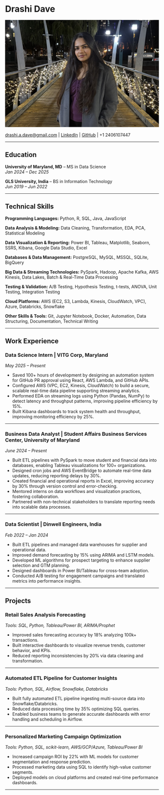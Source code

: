 # Drashi Dave

![Headshot](headshot1.jpg)

drashi.a.dave@gmail.com | [LinkedIn](https://linkedin.com/in/drashi-d) | [GitHub](https://github.com/DrashiDave) | +1 2406107447

---

## Education

**University of Maryland, MD** – MS in Data Science  
_Jan 2024 – Dec 2025_

**GLS University, India** – BS in Information Technology  
_Jun 2019 – Jun 2022_

---

## Technical Skills

**Programming Languages:** Python, R, SQL, Java, JavaScript

**Data Analysis & Modeling:** Data Cleaning, Transformation, EDA, PCA, Statistical Modeling

**Data Visualization & Reporting:** Power BI, Tableau, Matplotlib, Seaborn, SSRS, Kibana, Google Data Studio, Excel

**Databases & Data Management:** PostgreSQL, MySQL, MSSQL, SQLite, BigQuery

**Big Data & Streaming Technologies:** PySpark, Hadoop, Apache Kafka, AWS Kinesis, Data Lakes, Batch & Real-Time Data Processing

**Testing & Validation:** A/B Testing, Hypothesis Testing, t-tests, ANOVA, Unit Testing, Integration Testing

**Cloud Platforms:** AWS (EC2, S3, Lambda, Kinesis, CloudWatch, VPC), Azure, Databricks, Snowflake

**Other Skills & Tools:** Git, Jupyter Notebook, Docker, Automation, Data Structuring, Documentation, Technical Writing

---

## Work Experience

### Data Science Intern | VITG Corp, Maryland

_May 2025 – Present_

- Saved 100+ hours of development by designing an automation system for GitHub PR approval using React, AWS Lambda, and GitHub APIs.
- Configured AWS (VPC, EC2, Kinesis, CloudWatch) to build a secure, scalable real-time data pipeline supporting streaming analytics.
- Performed EDA on streaming logs using Python (Pandas, NumPy) to detect latency and throughput patterns, improving pipeline efficiency by 15%.
- Built Kibana dashboards to track system health and throughput, improving monitoring efficiency by 25%.

---

### Business Data Analyst | Student Affairs Business Services Center, University of Maryland

_June 2024 – Present_

- Built ETL pipelines with PySpark to move student and financial data into databases, enabling Tableau visualizations for 100+ organizations.
- Designed cron jobs and AWS EventBridge to automate real-time data updates, reducing reporting delays by 30%.
- Created financial and operational reports in Excel, improving accuracy by 30% through version control and error-checking.
- Mentored interns on data workflows and visualization practices, fostering collaboration.
- Partnered with non-technical stakeholders to translate reporting needs into scalable data processes.

---

### Data Scientist | Dinwell Engineers, India

_Feb 2022 – Jan 2024_

- Built ETL pipelines and managed data warehouses for supplier and operational data.
- Improved demand forecasting by 15% using ARIMA and LSTM models.
- Developed ML algorithms for prospect targeting to enhance supplier selection and GTM planning.
- Designed dashboards in Power BI/Tableau for cross-team adoption.
- Conducted A/B testing for engagement campaigns and translated metrics into performance insights.

---

## Projects

### Retail Sales Analysis Forecasting

_Tools: SQL, Python, Tableau/Power BI, ARIMA/Prophet_

- Improved sales forecasting accuracy by 18% analyzing 100k+ transactions.
- Built interactive dashboards to visualize revenue trends, customer behavior, and KPIs.
- Reduced reporting inconsistencies by 20% via data cleaning and transformation.

---

### Automated ETL Pipeline for Customer Insights

_Tools: Python, SQL, Airflow, Snowflake, Databricks_

- Built fully automated ETL pipeline ingesting multi-source data into Snowflake/Databricks.
- Reduced data processing time by 35% optimizing SQL queries.
- Enabled business teams to generate accurate dashboards with error handling and scheduling in Airflow.

---

### Personalized Marketing Campaign Optimization

_Tools: Python, SQL, scikit-learn, AWS/GCP/Azure, Tableau/Power BI_

- Increased campaign ROI by 22% with ML models for customer segmentation and response prediction.
- Processed marketing data using SQL to identify high-value customer segments.
- Deployed models on cloud platforms and created real-time performance dashboards.

---
